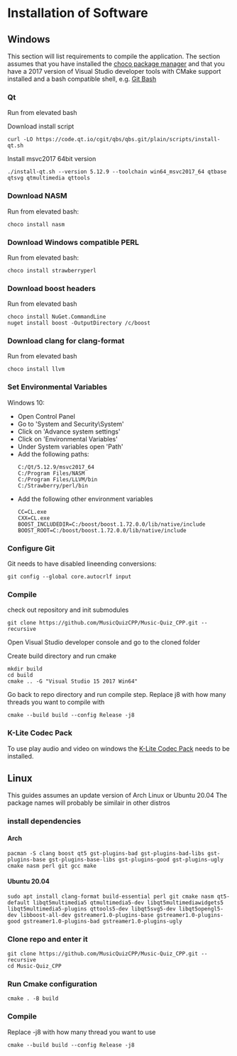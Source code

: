 # Installation of Software
  
## Windows

This section will list requirements to compile the application.
The section assumes that you have installed the [choco package manager](https://chocolatey.org/)
and that you have a 2017 version of Visual Studio developer tools with CMake support installed and a bash compatible shell, e.g. [Git Bash](https://gitforwindows.org/)

### Qt 
Run from elevated bash

Download install script
```
curl -LO https://code.qt.io/cgit/qbs/qbs.git/plain/scripts/install-qt.sh
```
Install msvc2017 64bit version
```
./install-qt.sh --version 5.12.9 --toolchain win64_msvc2017_64 qtbase qtsvg qtmultimedia qttools
```

### Download NASM 
Run from elevated bash:

```
choco install nasm
```

### Download Windows compatible PERL 
Run from elevated bash:

```
choco install strawberryperl
```

### Download boost headers
Run from elevated bash

```
choco install NuGet.CommandLine
nuget install boost -OutputDirectory /c/boost
```

### Download clang for clang-format
Run from elevated bash

```
choco install llvm
```


### Set Environmental Variables

Windows 10:

- Open Control Panel
- Go to 'System and Security\System'
- Click on 'Advance system settings'
- Click on 'Environmental Variables'
- Under System variables open 'Path'
- Add the following paths:
    ```
    C:/Qt/5.12.9/msvc2017_64
    C:/Program Files/NASM
    C:/Program Files/LLVM/bin
    C:/Strawberry/perl/bin
    ```
- Add the following other environment variables
  ```
  CC=CL.exe
  CXX=CL.exe
  BOOST_INCLUDEDIR=C:/boost/boost.1.72.0.0/lib/native/include
  BOOST_ROOT=C:/boost/boost.1.72.0.0/lib/native/include
  ```

### Configure Git
Git needs to have disabled lineending conversions:
```
git config --global core.autocrlf input
```

### Compile
check out repository and init submodules
```
git clone https://github.com/MusicQuizCPP/Music-Quiz_CPP.git --recursive
```

Open Visual Studio developer console and go to the cloned folder

Create build directory and run cmake
```
mkdir build
cd build
cmake .. -G "Visual Studio 15 2017 Win64"
```

Go back to repo directory and run compile step. Replace j8 with how many threads you want to compile with
```
cmake --build build --config Release -j8
```


### K-Lite Codec Pack

To use play audio and video on windows the [K-Lite Codec Pack](http://www.codecguide.com/configuration_tips.htm) needs to be installed.


## Linux
This guides assumes an update version of Arch Linux or Ubuntu 20.04
The package names will probably be similair in other distros

### install dependencies

#### Arch

```
pacman -S clang boost qt5 gst-plugins-bad gst-plugins-bad-libs gst-plugins-base gst-plugins-base-libs gst-plugins-good gst-plugins-ugly cmake nasm perl git gcc make
```

#### Ubuntu 20.04
```
sudo apt install clang-format build-essential perl git cmake nasm qt5-default libqt5multimedia5 qtmultimedia5-dev libqt5multimediawidgets5 libqt5multimedia5-plugins qttools5-dev libqt5svg5-dev libqt5opengl5-dev libboost-all-dev gstreamer1.0-plugins-base gstreamer1.0-plugins-good gstreamer1.0-plugins-bad gstreamer1.0-plugins-ugly
```

### Clone repo and enter it
```
git clone https://github.com/MusicQuizCPP/Music-Quiz_CPP.git --recursive
cd Music-Quiz_CPP
```

### Run Cmake configuration
```
cmake . -B build
```

### Compile
Replace -j8 with how many thread you want to use
```
cmake --build build --config Release -j8
```